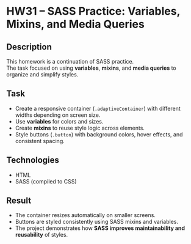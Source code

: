 # HW31 – SASS Practice: Variables, Mixins, and Media Queries

## Description  
This homework is a continuation of SASS practice.  
The task focused on using **variables**, **mixins**, and **media queries** to organize and simplify styles.  

## Task  
- Create a responsive container (`.adaptiveContainer`) with different widths depending on screen size.  
- Use **variables** for colors and sizes.  
- Create **mixins** to reuse style logic across elements.  
- Style buttons (`.button`) with background colors, hover effects, and consistent spacing.  

## Technologies  
- HTML  
- SASS (compiled to CSS)  

## Result  
- The container resizes automatically on smaller screens.  
- Buttons are styled consistently using SASS mixins and variables.  
- The project demonstrates how **SASS improves maintainability and reusability** of styles.  
